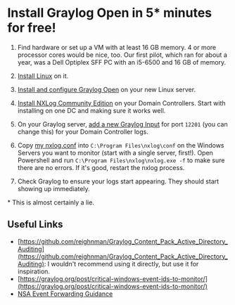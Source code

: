 # Install Graylog Open in 5* minutes for free!

1. Find hardware or set up a VM with at least 16 GB memory. 4 or more processor 
cores would be nice, too. Our first pilot, which ran for about a year,  was a Dell Optiplex SFF PC with an i5-6500 and 16 GB of memory.

2. [Install Linux](https://ubuntu.com/tutorials/install-ubuntu-server) on it.

3. [Install and configure Graylog Open](https://go2docs.graylog.org/current/downloading_and_installing_graylog/ubuntu_installation.htm) on your new Linux server.

4. [Install NXLog Community Edition](https://docs.nxlog.co/userguide/deploy/windows.html) on your Domain Controllers. Start with installing on one DC and making sure it works well.

5. On your Graylog server, [add a new Graylog Input](https://go2docs.graylog.org/current/getting_in_log_data/setup_an_input.htm?tocpath=Get%20in%20Logs%7CInputs%7C_____1) for port `12201` (you can change this) for your Domain Controller logs.

6. Copy [my nxlog.conf](nxlog.conf) into `C:\Program Files\nxlog\conf` on the Windows Servers you want to monitor (start with a single server, first!). Open Powershell and run `C:\Program Files\nxlog\nxlog.exe -f` to make sure there are no errors. If it's good, restart the nxlog process.

7. Check Graylog to ensure your logs start appearing. They should start showing up immediately.

\* This is almost certainly a lie.


## Useful Links

- [https://github.com/reighnman/Graylog_Content_Pack_Active_Directory_Auditing](https://github.com/reighnman/Graylog_Content_Pack_Active_Directory_Auditing): I wouldn't recommend using it directly, but use it for inspiration.
- [https://graylog.org/post/critical-windows-event-ids-to-monitor/](https://graylog.org/post/critical-windows-event-ids-to-monitor/)
- [NSA Event Forwarding Guidance](https://github.com/nsacyber/Event-Forwarding-Guidance)